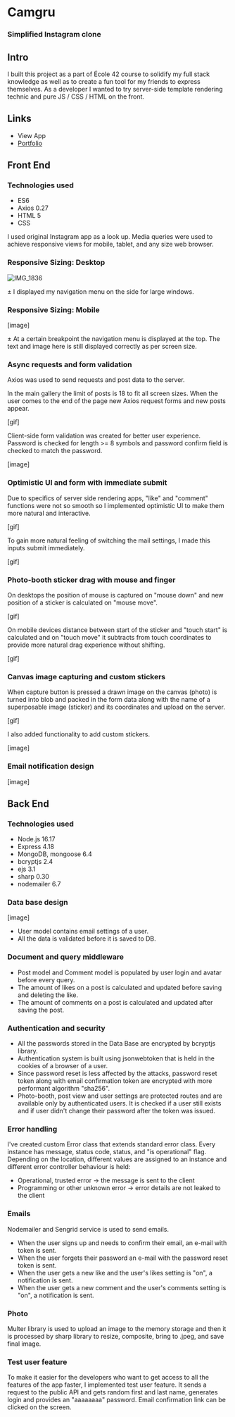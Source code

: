 # Camgru
### Simplified Instagram clone

## Intro
I built this project as a part of École 42 course to solidify my full stack knowledge as well as to create a fun tool for my friends to express themselves. As a developer I wanted to try server-side template rendering technic and pure JS / CSS / HTML on the front.

## Links
* View App
* [Portfolio](https://mitia-avadiaev.github.io/)

## Front End
### Technologies used
* ES6 
* Axios 0.27
* HTML 5
* CSS

I used original Instagram app as a look up. Media queries were used to achieve responsive views for mobile, tablet, and any size web browser.  

### Responsive Sizing: Desktop
![IMG_1836](https://user-images.githubusercontent.com/60491116/188254565-5df978e5-ccfc-4faa-a38d-c576cce70a1b.jpg)


± I displayed my navigation menu on the side for large windows.

### Responsive Sizing: Mobile
[image]

± At a certain breakpoint the navigation menu is displayed at the top. The text and image here is still displayed correctly as per screen size.


### Async requests and form validation
Axios was used to send requests and post data to the server. 

In the main gallery the limit of posts is 18 to fit all screen sizes. When the user comes to the end of the page new Axios request forms and new posts appear. 

[gif]

Client-side form validation was created for better user experience. Password is checked for length >= 8 symbols and password confirm field is checked to match the password.

[image]

### Optimistic UI and form with immediate submit

Due to specifics of server side rendering apps, "like" and "comment" functions were not so smooth so I implemented optimistic UI to make them more natural and interactive.

[gif]

To gain more natural feeling of switching the mail settings, I made this inputs submit immediately.

[gif]

### Photo-booth sticker drag with mouse and finger

On desktops the position of mouse is captured on "mouse down" and new position of a sticker is calculated on "mouse move".

[gif]

On mobile devices distance between start of the sticker and "touch start" is calculated and on "touch move" it subtracts from touch coordinates to provide more natural drag experience without shifting.

[gif]

### Canvas image capturing and custom stickers

When capture button is pressed a drawn image on the canvas (photo) is turned into blob and packed in the form data along with the name of a superposable image (sticker) and its coordinates and upload on the server. 

[gif]

I also added functionality to add custom stickers. 

[image]

### Email notification design

[image]

## Back End 

### Technologies used
* Node.js 16.17
* Express 4.18
* MongoDB, mongoose 6.4
* bcryptjs 2.4
* ejs 3.1
* sharp 0.30
* nodemailer 6.7

### Data base design 

[image]

* User model contains email settings of a user.
* All the data is validated before it is saved to DB.

### Document and query middleware
* Post model and Comment model is populated by user login and avatar before every query.
* The amount of likes on a post is calculated and updated before saving and deleting the like.
* The amount of comments on a post is calculated and updated after saving the post. 
 
### Authentication and security
* All the passwords stored in the Data Base are encrypted by bcryptjs library.
* Authentication system is built using jsonwebtoken that is held in the cookies of a browser of a user. 
* Since password reset is less affected by the attacks, password reset token along with email confirmation token are encrypted with more performant algorithm "sha256".
* Photo-booth, post view and user settings are protected routes and are available only by authenticated users. It is checked if a user still exists and if user didn't change their password after the token was issued.

### Error handling
I've created custom Error class that extends standard error class. Every instance has message, status code, status, and "is operational" flag. Depending on the location, different values are assigned to an instance and different error controller behaviour is held:
* Operational, trusted error -> the message is sent to the client
* Programming or other unknown error -> error details are not leaked to the client

### Emails
Nodemailer and Sengrid service is used to send emails. 
* When the user signs up and needs to confirm their email, an e-mail with token is sent. 
* When the user forgets their password an e-mail with the password reset token is sent.
* When the user gets a new like and the user's likes setting is "on", a notification is sent.
* When the user gets a new comment and the user's comments setting is "on", a notification is sent.

### Photo
Multer library is used to upload an image to the memory storage and then it is processed by sharp library to resize, composite, bring to .jpeg, and save final image.

### Test user feature
To make it easier for the developers who want to get access to all the features of the app faster, I implemented test user feature. It sends a request to the public API and gets random first and last name, generates login and provides an "aaaaaaaa" password. Email confirmation link can be clicked on the screen.
